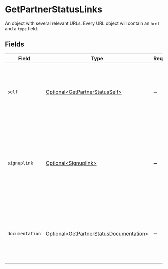 # GetPartnerStatusLinks

An object with several relevant URLs. Every URL object will contain an `href` and a `type` field.


## Fields

| Field                                                                                                                                                               | Type                                                                                                                                                                | Required                                                                                                                                                            | Description                                                                                                                                                         |
| ------------------------------------------------------------------------------------------------------------------------------------------------------------------- | ------------------------------------------------------------------------------------------------------------------------------------------------------------------- | ------------------------------------------------------------------------------------------------------------------------------------------------------------------- | ------------------------------------------------------------------------------------------------------------------------------------------------------------------- |
| `self`                                                                                                                                                              | [Optional\<GetPartnerStatusSelf>](../../models/operations/GetPartnerStatusSelf.md)                                                                                  | :heavy_minus_sign:                                                                                                                                                  | In v2 endpoints, URLs are commonly represented as objects with an `href` and `type` field.                                                                          |
| `signuplink`                                                                                                                                                        | [Optional\<Signuplink>](../../models/operations/Signuplink.md)                                                                                                      | :heavy_minus_sign:                                                                                                                                                  | The URL that can be used to have new organizations sign up and be automatically linked to this partner. Will be omitted if the partner is not of type `signuplink`. |
| `documentation`                                                                                                                                                     | [Optional\<GetPartnerStatusDocumentation>](../../models/operations/GetPartnerStatusDocumentation.md)                                                                | :heavy_minus_sign:                                                                                                                                                  | In v2 endpoints, URLs are commonly represented as objects with an `href` and `type` field.                                                                          |